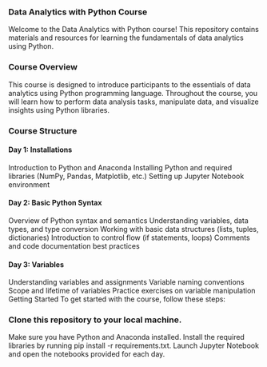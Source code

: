 ### Data Analytics with Python Course
Welcome to the Data Analytics with Python course! This repository contains materials and resources for learning the fundamentals of data analytics using Python.

### Course Overview
This course is designed to introduce participants to the essentials of data analytics using Python programming language. Throughout the course, you will learn how to perform data analysis tasks, manipulate data, and visualize insights using Python libraries.

### Course Structure
#### Day 1: Installations
Introduction to Python and Anaconda
Installing Python and required libraries (NumPy, Pandas, Matplotlib, etc.)
Setting up Jupyter Notebook environment
#### Day 2: Basic Python Syntax
Overview of Python syntax and semantics
Understanding variables, data types, and type conversion
Working with basic data structures (lists, tuples, dictionaries)
Introduction to control flow (if statements, loops)
Comments and code documentation best practices
#### Day 3: Variables
Understanding variables and assignments
Variable naming conventions
Scope and lifetime of variables
Practice exercises on variable manipulation
Getting Started
To get started with the course, follow these steps:

### Clone this repository to your local machine.
Make sure you have Python and Anaconda installed.
Install the required libraries by running pip install -r requirements.txt.
Launch Jupyter Notebook and open the notebooks provided for each day.
